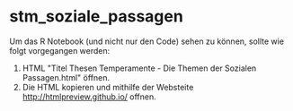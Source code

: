 # stm_soziale_passagen

Um das R Notebook (und nicht nur den Code) sehen zu können, sollte wie folgt vorgegangen werden: 
1. HTML "Titel Thesen Temperamente - Die Themen der Sozialen Passagen.html" öffnen.
2. Die HTML kopieren und mithilfe der Websteite http://htmlpreview.github.io/ offnen. 

